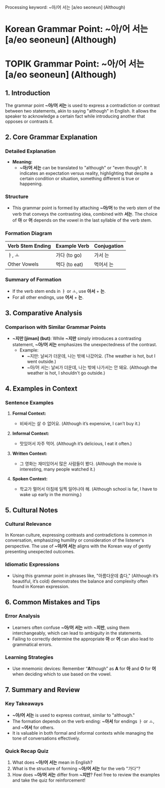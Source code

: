 Processing keyword: ~아/어 서는 [a/eo seoneun] (Although)
# Korean Grammar Point: ~아/어 서는 [a/eo seoneun] (Although)
# TOPIK Grammar Point: ~아/어 서는 [a/eo seoneun] (Although)
## 1. Introduction
The grammar point **~아/어 서는** is used to express a contradiction or contrast between two statements, akin to saying "although" in English. It allows the speaker to acknowledge a certain fact while introducing another that opposes or contrasts it.
## 2. Core Grammar Explanation
### Detailed Explanation
- **Meaning:** 
  - **~아/어 서는** can be translated to "although" or "even though". It indicates an expectation versus reality, highlighting that despite a certain condition or situation, something different is true or happening.
  
### Structure
- This grammar point is formed by attaching **~아/어** to the verb stem of the verb that conveys the contrasting idea, combined with **서는**. The choice of **아** or **어** depends on the vowel in the last syllable of the verb stem.
### Formation Diagram
| Verb Stem Ending | Example Verb | Conjugation |
|-------------------|--------------|-------------|
| ㅏ, ㅗ           | 가다 (to go) | 가서 는     |
| Other Vowels      | 먹다 (to eat)| 먹어서 는   |
### Summary of Formation
- If the verb stem ends in ㅏ or ㅗ, use **아서** + **는**.
- For all other endings, use **어서** + **는**.
## 3. Comparative Analysis
### Comparison with Similar Grammar Points
- **~지만 [jiman] (but)**: While **~지만** simply introduces a contrasting statement, **~아/어 서는** emphasizes the unexpectedness of the contrast.
  - Example: 
    - ~지만: 날씨가 더운데, 나는 밖에 나갔어요. (The weather is hot, but I went outside.)
    - ~아/어 서는: 날씨가 더운데, 나는 밖에 나가서는 안 돼요. (Although the weather is hot, I shouldn't go outside.)
## 4. Examples in Context
### Sentence Examples
1. **Formal Context:**
   - 비싸서는 살 수 없어요. (Although it’s expensive, I can’t buy it.)
   
2. **Informal Context:**
   - 맛있어서 자주 먹어. (Although it’s delicious, I eat it often.)
   
3. **Written Context:**
   - 그 영화는 재미있어서 많은 사람들이 봤다. (Although the movie is interesting, many people watched it.)
4. **Spoken Context:**
   - 학교가 멀어서 아침에 일찍 일어나야 해. (Although school is far, I have to wake up early in the morning.)
## 5. Cultural Notes
### Cultural Relevance
In Korean culture, expressing contrasts and contradictions is common in conversation, emphasizing humility or consideration of the listener's perspective. The use of **~아/어 서는** aligns with the Korean way of gently presenting unexpected outcomes.
### Idiomatic Expressions
- Using this grammar point in phrases like, "아름다운데 춥다," (Although it’s beautiful, it’s cold) demonstrates the balance and complexity often found in Korean expression.
## 6. Common Mistakes and Tips
### Error Analysis
- Learners often confuse **~아/어 서는** with **~지만**, using them interchangeably, which can lead to ambiguity in the statements.
- Failing to correctly determine the appropriate **아** or **어** can also lead to grammatical errors.
### Learning Strategies
- Use mnemonic devices: Remember “**A**lthough” as **A** for **아** and **O** for **어** when deciding which to use based on the vowel.
  
## 7. Summary and Review
### Key Takeaways
- **~아/어 서는** is used to express contrast, similar to "although."
- The formation depends on the verb ending: **~아서** for endings ㅏ or ㅗ, and **~어서** for others.
- It is valuable in both formal and informal contexts while managing the tone of conversations effectively.
### Quick Recap Quiz
1. What does **~아/어 서는** mean in English?
2. What is the structure of forming **~아/어 서는** for the verb "가다"?
3. How does **~아/어 서는** differ from **~지만**?
Feel free to review the examples and take the quiz for reinforcement!
